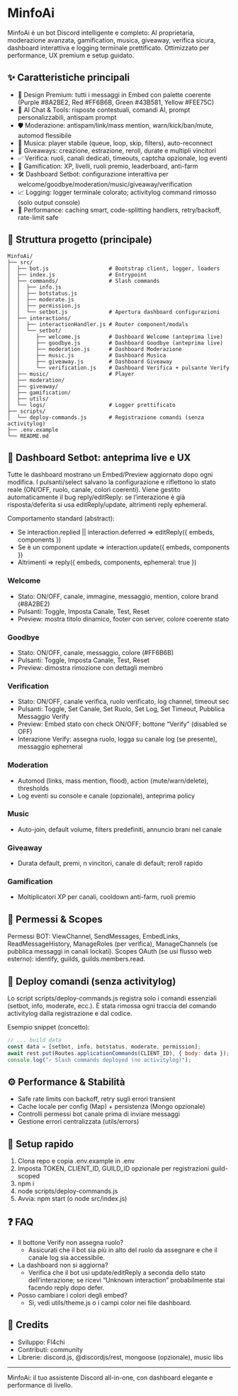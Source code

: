 # MinfoAi

MinfoAi è un bot Discord intelligente e completo: AI proprietaria, moderazione avanzata, gamification, musica, giveaway, verifica sicura, dashboard interattiva e logging terminale prettificato. Ottimizzato per performance, UX premium e setup guidato.

## ✨ Caratteristiche principali
- 🎨 Design Premium: tutti i messaggi in Embed con palette coerente (Purple #8A2BE2, Red #FF6B6B, Green #43B581, Yellow #FEE75C)
- 🤖 AI Chat & Tools: risposte contestuali, comandi AI, prompt personalizzabili, antispam prompt
- 🛡️ Moderazione: antispam/link/mass mention, warn/kick/ban/mute, automod flessibile
- 🎵 Musica: player stabile (queue, loop, skip, filters), auto-reconnect
- 🎁 Giveaways: creazione, estrazione, reroll, durate e multipli vincitori
- ✅ Verifica: ruoli, canali dedicati, timeouts, captcha opzionale, log eventi
- 🧩 Gamification: XP, livelli, ruoli premio, leaderboard, anti-farm
- 🛠️ Dashboard Setbot: configurazione interattiva per welcome/goodbye/moderation/music/giveaway/verification
- 📈 Logging: logger terminale colorato; activitylog command rimosso (solo output console)
- 🚀 Performance: caching smart, code-splitting handlers, retry/backoff, rate-limit safe

## 📂 Struttura progetto (principale)
```
MinfoAi/
├── src/
│  ├── bot.js                   # Bootstrap client, logger, loaders
│  ├── index.js                 # Entrypoint
│  ├── commands/                # Slash commands
│  │  ├── info.js
│  │  ├── botstatus.js
│  │  ├── moderate.js
│  │  ├── permission.js
│  │  └── setbot.js             # Apertura dashboard configurazioni
│  ├── interactions/
│  │  ├── interactionHandler.js # Router component/modals
│  │  └── setbot/
│  │     ├── welcome.js         # Dashboard Welcome (anteprima live)
│  │     ├── goodbye.js         # Dashboard Goodbye (anteprima live)
│  │     ├── moderation.js      # Dashboard Moderazione
│  │     ├── music.js           # Dashboard Musica
│  │     ├── giveaway.js        # Dashboard Giveaway
│  │     └── verification.js    # Dashboard Verifica + pulsante Verify
│  ├── music/                   # Player
│  ├── moderation/
│  ├── giveaway/
│  ├── gamification/
│  ├── utils/
│  └── logs/                    # Logger prettificato
├── scripts/
│  └── deploy-commands.js       # Registrazione comandi (senza activitylog)
├── .env.example
└── README.md
```

## 🧭 Dashboard Setbot: anteprima live e UX
Tutte le dashboard mostrano un Embed/Preview aggiornato dopo ogni modifica. I pulsanti/select salvano la configurazione e riflettono lo stato reale (ON/OFF, ruolo, canale, colori coerenti). Viene gestito automaticamente il bug reply/editReply: se l’interazione è già risposta/deferita si usa editReply/update, altrimenti reply ephemeral.

Comportamento standard (abstract):
- Se interaction.replied || interaction.deferred => editReply({ embeds, components })
- Se è un component update => interaction.update({ embeds, components })
- Altrimenti => reply({ embeds, components, ephemeral: true })

### Welcome
- Stato: ON/OFF, canale, immagine, messaggio, mention, colore brand (#8A2BE2)
- Pulsanti: Toggle, Imposta Canale, Test, Reset
- Preview: mostra titolo dinamico, footer con server, colore coerente stato

### Goodbye
- Stato: ON/OFF, canale, messaggio, colore (#FF6B6B)
- Pulsanti: Toggle, Imposta Canale, Test, Reset
- Preview: dimostra rimozione con dettagli membro

### Verification
- Stato: ON/OFF, canale verifica, ruolo verificato, log channel, timeout sec
- Pulsanti: Toggle, Set Canale, Set Ruolo, Set Log, Set Timeout, Pubblica Messaggio Verify
- Preview: Embed stato con check ON/OFF; bottone “Verify” (disabled se OFF)
- Interazione Verify: assegna ruolo, logga su canale log (se presente), messaggio ephemeral

### Moderation
- Automod (links, mass mention, flood), action (mute/warn/delete), thresholds
- Log eventi su console e canale (opzionale), anteprima policy

### Music
- Auto-join, default volume, filters predefiniti, annuncio brani nel canale

### Giveaway
- Durata default, premi, n vincitori, canale di default; reroll rapido

### Gamification
- Moltiplicatori XP per canali, cooldown anti-farm, ruoli premio

## 🔐 Permessi & Scopes
Permessi BOT: ViewChannel, SendMessages, EmbedLinks, ReadMessageHistory, ManageRoles (per verifica), ManageChannels (se pubblica messaggi in canali lockati).
Scopes OAuth (se usi flusso web esterno): identify, guilds, guilds.members.read.

## 🧰 Deploy comandi (senza activitylog)
Lo script scripts/deploy-commands.js registra solo i comandi essenziali (setbot, info, moderate, ecc.). È stata rimossa ogni traccia del comando activitylog dalla registrazione e dal codice.

Esempio snippet (concetto):
```js
// ... build data
const data = [setbot, info, botstatus, moderate, permission];
await rest.put(Routes.applicationCommands(CLIENT_ID), { body: data });
console.log("✓ Slash commands deployed (no activitylog)");
```

## ⚙️ Performance & Stabilità
- Safe rate limits con backoff, retry sugli errori transient
- Cache locale per config (Map) + persistenza (Mongo opzionale)
- Controlli permessi bot canale prima di inviare messaggi
- Gestione errori centralizzata (utils/errors)

## 🚀 Setup rapido
1) Clona repo e copia .env.example in .env
2) Imposta TOKEN, CLIENT_ID, GUILD_ID opzionale per registrazioni guild-scoped
3) npm i
4) node scripts/deploy-commands.js
5) Avvia: npm start (o node src/index.js)

## ❓ FAQ
- Il bottone Verify non assegna ruolo?
  - Assicurati che il bot sia più in alto del ruolo da assegnare e che il canale log sia accessibile.
- La dashboard non si aggiorna?
  - Verifica che il bot usi update/editReply a seconda dello stato dell’interazione; se ricevi “Unknown interaction” probabilmente stai facendo reply dopo defer.
- Posso cambiare i colori degli embed?
  - Sì, vedi utils/theme.js o i campi color nei file dashboard.

## 🙌 Credits
- Sviluppo: Fl4chi
- Contributi: community
- Librerie: discord.js, @discordjs/rest, mongoose (opzionale), music libs

---
MinfoAi: il tuo assistente Discord all-in-one, con dashboard elegante e performance di livello.
